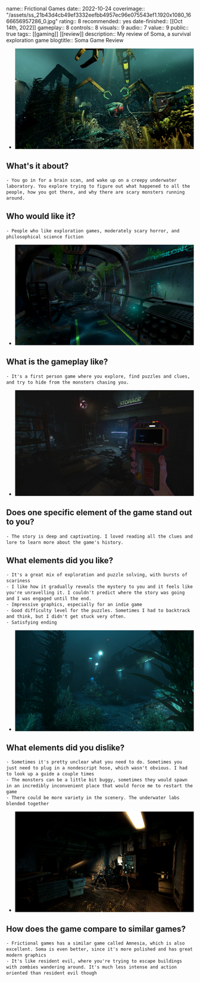 name::  Frictional Games
date:: 2022-10-24
coverimage:: "/assets/ss_21b43d4cb49ef3332eefbb4957ec96e075543ef1.1920x1080_1666656957286_0.jpg"
rating:: 8
recommended:: yes
date-finished:: [[Oct 14th, 2022]] 
gameplay:: 8
controls:: 8
visuals:: 9
audio:: 7
value:: 9
public:: true
tags:: [[gaming]] [[review]]
description:: My review of Soma, a survival exploration game
blogtitle:: Soma Game Review

- ![ss_21b43d4cb49ef3332eefbb4957ec96e075543ef1.1920x1080.jpg](../assets/ss_21b43d4cb49ef3332eefbb4957ec96e075543ef1.1920x1080_1666656957286_0.jpg)
## What's it about?
	- You go in for a brain scan, and wake up on a creepy underwater laboratory. You explore trying to figure out what happened to all the people, how you got there, and why there are scary monsters running around.
## Who would like it?
	- People who like exploration games, moderately scary horror, and philosophical science fiction
- ![ss_f72532983850e64b32428fd0e4b09e0ff8fcfc55.1920x1080.jpg](../assets/ss_f72532983850e64b32428fd0e4b09e0ff8fcfc55.1920x1080_1666657031280_0.jpg)
## What is the gameplay like?
	- It's a first person game where you explore, find puzzles and clues, and try to hide from the monsters chasing you.
- ![ss_5ee5231b847ec7397554af8b2efe25caeef5d7c5.1920x1080.jpg](../assets/ss_5ee5231b847ec7397554af8b2efe25caeef5d7c5.1920x1080_1666657010705_0.jpg)
## Does one specific element of the game stand out to you?
	- The story is deep and captivating. I loved reading all the clues and lore to learn more about the game's history.
## What elements did you like?
	- It's a great mix of exploration and puzzle solving, with bursts of scariness
	- I like how it gradually reveals the mystery to you and it feels like you're unravelling it. I couldn't predict where the story was going and I was engaged until the end.
	- Impressive graphics, especially for an indie game
	- Good difficulty level for the puzzles. Sometimes I had to backtrack and think, but I didn't get stuck very often.
	- Satisfying ending
- ![ss_e19b8e8b9b453aff00651ebd3e8a2639b581bc73.1920x1080.jpg](../assets/ss_e19b8e8b9b453aff00651ebd3e8a2639b581bc73.1920x1080_1666657048460_0.jpg)
## What elements did you dislike?
	- Sometimes it's pretty unclear what you need to do. Sometimes you just need to plug in a nondescript hose, which wasn't obvious. I had to look up a guide a couple times
	- The monsters can be a little bit buggy, sometimes they would spawn in an incredibly inconvenient place that would force me to restart the game
	- There could be more variety in the scenery. The underwater labs blended together
- ![ss_d2fa7284b9610be9655700c6fa60bf44f7affce8.1920x1080.jpg](../assets/ss_d2fa7284b9610be9655700c6fa60bf44f7affce8.1920x1080_1666657065284_0.jpg)
## How does the game compare to similar games?
	- Frictional games has a similar game called Amnesia, which is also excellent. Soma is even better, since it's more polished and has great modern graphics
	- It's like resident evil, where you're trying to escape buildings with zombies wandering around. It's much less intense and action oriented than resident evil though